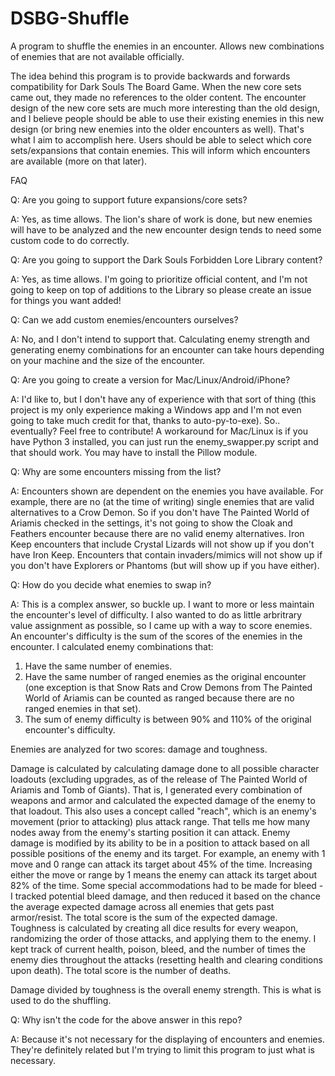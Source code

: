 # DSBG-Shuffle
A program to shuffle the enemies in an encounter.  Allows new combinations of enemies that are not available officially.

The idea behind this program is to provide backwards and forwards compatibility for Dark Souls The Board Game.  When the new core sets came out, they made no references to the older content. The encounter design of the new core sets are much more interesting than the old design, and I believe people should be able to use their existing enemies in this new design (or bring new enemies into the older encounters as well).  That's what I aim to accomplish here.  Users should be able to select which core sets/expansions that contain enemies.  This will inform which encounters are available (more on that later).



FAQ

Q: Are you going to support future expansions/core sets?

A: Yes, as time allows.  The lion's share of work is done, but new enemies will have to be analyzed and the new encounter design tends to need some custom code to do correctly.


Q: Are you going to support the Dark Souls Forbidden Lore Library content?

A: Yes, as time allows.  I'm going to prioritize official content, and I'm not going to keep on top of additions to the Library so please create an issue for things you want added!

Q: Can we add custom enemies/encounters ourselves?

A: No, and I don't intend to support that.  Calculating enemy strength and generating enemy combinations for an encounter can take hours depending on your machine and the size of the encounter.


Q: Are you going to create a version for Mac/Linux/Android/iPhone?

A: I'd like to, but I don't have any of experience with that sort of thing (this project is my only experience making a Windows app and I'm not even going to take much credit for that, thanks to auto-py-to-exe).  So.. eventually?  Feel free to contribute!  A workaround for Mac/Linux is if you have Python 3 installed, you can just run the enemy_swapper.py script and that should work.  You may have to install the Pillow module.


Q: Why are some encounters missing from the list?

A: Encounters shown are dependent on the enemies you have available.  For example, there are no (at the time of writing) single enemies that are valid alternatives to a Crow Demon.  So if you don't have The Painted World of Ariamis checked in the settings, it's not going to show the Cloak and Feathers encounter because there are no valid enemy alternatives.  Iron Keep encounters that include Crystal Lizards will not show up if you don't have Iron Keep.  Encounters that contain invaders/mimics will not show up if you don't have Explorers or Phantoms (but will show up if you have either).


Q: How do you decide what enemies to swap in?

A: This is a complex answer, so buckle up.  I want to more or less maintain the encounter's level of difficulty.  I also wanted to do as little arbritrary value assignment as possible, so I came up with a way to score enemies.  An encounter's difficulty is the sum of the scores of the enemies in the encounter.  I calculated enemy combinations that:
  1. Have the same number of enemies.
  2. Have the same number of ranged enemies as the original encounter (one exception is that Snow Rats and Crow Demons from The Painted World of Ariamis can be counted as ranged because there are no ranged enemies in that set).
  3. The sum of enemy difficulty is between 90% and 110% of the original encounter's difficulty.

Enemies are analyzed for two scores: damage and toughness.

Damage is calculated by calculating damage done to all possible character loadouts (excluding upgrades, as of the release of The Painted World of Ariamis and Tomb of Giants).  That is, I generated every combination of weapons and armor and calculated the expected damage of the enemy to that loadout.  This also uses a concept called "reach", which is an enemy's movement (prior to attacking) plus attack range.  That tells me how many nodes away from the enemy's starting position it can attack.  Enemy damage is modified by its ability to be in a position to attack based on all possible positions of the enemy and its target.  For example, an enemy with 1 move and 0 range can attack its target about 45% of the time.  Increasing either the move or range by 1 means the enemy can attack its target about 82% of the time.  Some special accommodations had to be made for bleed - I tracked potential bleed damage, and then reduced it based on the chance the average expected damage across all enemies that gets past armor/resist.  The total score is the sum of the expected damage.
Toughness is calculated by creating all dice results for every weapon, randomizing the order of those attacks, and applying them to the enemy.  I kept track of current health, poison, bleed, and the number of times the enemy dies throughout the attacks (resetting health and clearing conditions upon death).  The total score is the number of deaths.

Damage divided by toughness is the overall enemy strength.  This is what is used to do the shuffling.


Q: Why isn't the code for the above answer in this repo?

A: Because it's not necessary for the displaying of encounters and enemies.  They're definitely related but I'm trying to limit this program to just what is necessary.

